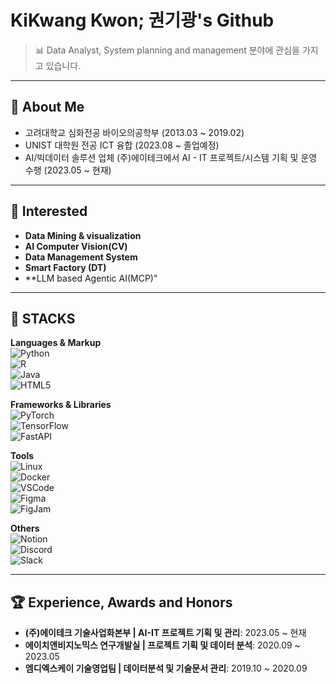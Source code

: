 # KiKwang Kwon; 권기광's Github

> 📊 Data Analyst, System planning and management 분야에 관심을 가지고 있습니다.

---

## 👤 About Me

- 고려대학교 심화전공 바이오의공학부 (2013.03 ~ 2019.02)  
- UNIST 대학원 전공 ICT 융합 (2023.08 ~ 졸업예정)
- AI/빅데이터 솔루션 업체 (주)에이테크에서 AI - IT 프로젝트/시스템 기획 및 운영 수행 (2023.05 ~ 현재)  

---

## 🎯 Interested

- **Data Mining & visualization**  
- **AI Computer Vision(CV)**
- **Data Management System**  
- **Smart Factory (DT)**
- **LLM based Agentic AI(MCP)"

---

## 🧰 STACKS

**Languages & Markup**  
![Python](https://img.shields.io/badge/Python-3776AB?style=flat&logo=python&logoColor=white)  
![R](https://img.shields.io/badge/R-276DC3?style=flat&logo=r&logoColor=white)  
![Java](https://img.shields.io/badge/Java-007396?style=flat&logo=java&logoColor=white)  
![HTML5](https://img.shields.io/badge/HTML5-E34F26?style=flat&logo=html5&logoColor=white)

**Frameworks & Libraries**  
![PyTorch](https://img.shields.io/badge/PyTorch-EE4C2C?style=flat&logo=pytorch&logoColor=white)  
![TensorFlow](https://img.shields.io/badge/TensorFlow-FF6F00?style=flat&logo=tensorflow&logoColor=white)  
![FastAPI](https://img.shields.io/badge/FastAPI-009688?style=flat&logo=fastapi&logoColor=white)

**Tools**  
![Linux](https://img.shields.io/badge/Linux-FCC624?style=flat&logo=linux&logoColor=black)  
![Docker](https://img.shields.io/badge/Docker-2496ED?style=flat&logo=docker&logoColor=white)  
![VSCode](https://img.shields.io/badge/VSCode-007ACC?style=flat&logo=visual-studio-code&logoColor=white)  
![Figma](https://img.shields.io/badge/Figma-F24E1E?style=flat&logo=figma&logoColor=white)  
![FigJam](https://img.shields.io/badge/FigJam-FFEB3B?style=flat&logo=figma&logoColor=black)

**Others**  
![Notion](https://img.shields.io/badge/Notion-000000?style=flat&logo=notion&logoColor=white)  
![Discord](https://img.shields.io/badge/Discord-5865F2?style=flat&logo=discord&logoColor=white)  
![Slack](https://img.shields.io/badge/Slack-4A154B?style=flat&logo=slack&logoColor=white)

---

## 🏆 Experience, Awards and Honors

- **(주)에이테크 기술사업화본부 | AI-IT 프로젝트 기획 및 관리**: 2023.05 ~ 현재  
- **에이치앤비지노믹스 연구개발실 | 프로젝트 기획 및 데이터 분석**: 2020.09 ~ 2023.05  
- **엠디엑스케이 기술영업팀 | 데이터분석 및 기술문서 관리**: 2019.10 ~ 2020.09  

